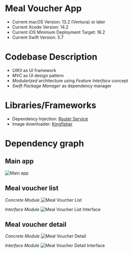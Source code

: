 # Meal Voucher App
 - Current macOS Version: 13.2 (Ventura) or later
 - Current Xcode Version: 14.2
 - Current iOS Minimum Deployment Target: 16.2
 - Current Swift Version: 5.7

 # Codebase Description
 - *UIKit* as UI framework
 - *MVC* as UI design pattern
 - *Modularized* architecture using _Feature Interface_ concept
 - *Swift Package Manager* as dependency manager

 # Libraries/Frameworks
 - Dependency Injection: [Router Service](https://github.com/rockbruno/RouterService)
 - Image downloader: [Kingfisher](https://github.com/onevcat/Kingfisher)

 # Dependency graph
 ## Main app
 ![Main app](images/dependencies/Main.jpeg)

 ## Meal voucher list 
 *Concrete Module*
 ![Meal Voucher List](images/dependencies/MealVoucherList.jpeg)

 *Interface Module*
 ![Meal Voucher List Interface](images/dependencies/MealVoucherListInterface.jpeg)

 ## Meal voucher detail 
 *Concrete Module*
 ![Meal Voucher Detail](images/dependencies/MealVoucherDetail.jpeg)

 *Interface Module*
 ![Meal Voucher Detail Interface](images/dependencies/MealVoucherDetailInterface.jpeg)